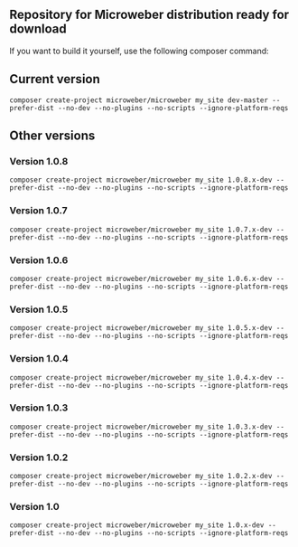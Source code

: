 ## Repository for Microweber distribution ready for download 



If you want to build it yourself, use the following composer command:



## Current version

`composer create-project microweber/microweber my_site dev-master --prefer-dist --no-dev --no-plugins --no-scripts --ignore-platform-reqs`


## Other versions

### Version 1.0.8

`composer create-project microweber/microweber my_site 1.0.8.x-dev --prefer-dist --no-dev --no-plugins --no-scripts --ignore-platform-reqs`


### Version 1.0.7

`composer create-project microweber/microweber my_site 1.0.7.x-dev --prefer-dist --no-dev --no-plugins --no-scripts --ignore-platform-reqs`

### Version 1.0.6

`composer create-project microweber/microweber my_site 1.0.6.x-dev --prefer-dist --no-dev --no-plugins --no-scripts --ignore-platform-reqs`


### Version 1.0.5

`composer create-project microweber/microweber my_site 1.0.5.x-dev --prefer-dist --no-dev --no-plugins --no-scripts --ignore-platform-reqs`
  

### Version 1.0.4
`composer create-project microweber/microweber my_site 1.0.4.x-dev --prefer-dist --no-dev --no-plugins --no-scripts --ignore-platform-reqs`


### Version 1.0.3
`composer create-project microweber/microweber my_site 1.0.3.x-dev --prefer-dist --no-dev --no-plugins --no-scripts --ignore-platform-reqs`



### Version 1.0.2
`composer create-project microweber/microweber my_site 1.0.2.x-dev --prefer-dist --no-dev --no-plugins --no-scripts --ignore-platform-reqs`


### Version 1.0
`composer create-project microweber/microweber my_site 1.0.x-dev --prefer-dist --no-dev --no-plugins --no-scripts --ignore-platform-reqs`